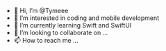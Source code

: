 - 👋 Hi, I’m @Tymeee
- 👀 I’m interested in coding and mobile development
- 🌱 I’m currently learning Swift and SwiftUI
- 💞️ I’m looking to collaborate on ...
- 📫 How to reach me ...

<!---
Tymeee/Tymeee is a ✨ special ✨ repository because its `README.md` (this file) appears on your GitHub profile.
You can click the Preview link to take a look at your changes.
--->
